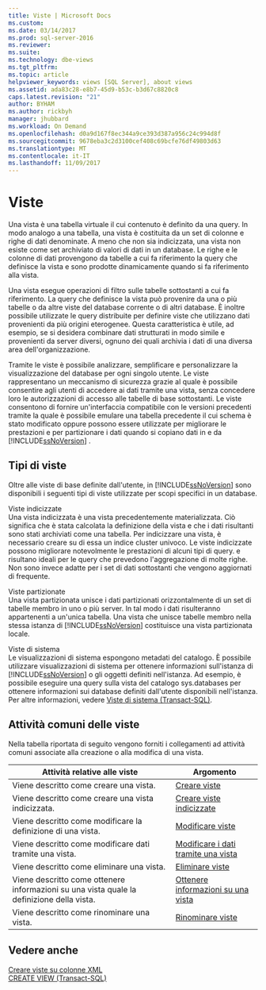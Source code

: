 ```yaml
---
title: Viste | Microsoft Docs
ms.custom: 
ms.date: 03/14/2017
ms.prod: sql-server-2016
ms.reviewer: 
ms.suite: 
ms.technology: dbe-views
ms.tgt_pltfrm: 
ms.topic: article
helpviewer_keywords: views [SQL Server], about views
ms.assetid: ada83c28-e8b7-45d9-b53c-b3d67c8820c8
caps.latest.revision: "21"
author: BYHAM
ms.author: rickbyh
manager: jhubbard
ms.workload: On Demand
ms.openlocfilehash: d0a9d167f8ec344a9ce393d387a956c24c994d8f
ms.sourcegitcommit: 9678eba3c2d3100cef408c69bcfe76df49803d63
ms.translationtype: MT
ms.contentlocale: it-IT
ms.lasthandoff: 11/09/2017
---
```

# <a name="views"></a>Viste
  Una vista è una tabella virtuale il cui contenuto è definito da una query. In modo analogo a una tabella, una vista è costituita da un set di colonne e righe di dati denominate. A meno che non sia indicizzata, una vista non esiste come set archiviato di valori di dati in un database. Le righe e le colonne di dati provengono da tabelle a cui fa riferimento la query che definisce la vista e sono prodotte dinamicamente quando si fa riferimento alla vista.  
  
 Una vista esegue operazioni di filtro sulle tabelle sottostanti a cui fa riferimento. La query che definisce la vista può provenire da una o più tabelle o da altre viste del database corrente o di altri database. È inoltre possibile utilizzate le query distribuite per definire viste che utilizzano dati provenienti da più origini eterogenee. Questa caratteristica è utile, ad esempio, se si desidera combinare dati strutturati in modo simile e provenienti da server diversi, ognuno dei quali archivia i dati di una diversa area dell'organizzazione.  
  
 Tramite le viste è possibile analizzare, semplificare e personalizzare la visualizzazione del database per ogni singolo utente. Le viste rappresentano un meccanismo di sicurezza grazie al quale è possibile consentire agli utenti di accedere ai dati tramite una vista, senza concedere loro le autorizzazioni di accesso alle tabelle di base sottostanti. Le viste consentono di fornire un'interfaccia compatibile con le versioni precedenti tramite la quale è possibile emulare una tabella precedente il cui schema è stato modificato oppure possono essere utilizzate per migliorare le prestazioni e per partizionare i dati quando si copiano dati in e da [!INCLUDE[ssNoVersion](../../includes/ssnoversion-md.md)] .  
  
## <a name="types-of-views"></a>Tipi di viste  
 Oltre alle viste di base definite dall'utente, in [!INCLUDE[ssNoVersion](../../includes/ssnoversion-md.md)] sono disponibili i seguenti tipi di viste utilizzate per scopi specifici in un database.  
  
 Viste indicizzate  
 Una vista indicizzata è una vista precedentemente materializzata. Ciò significa che è stata calcolata la definizione della vista e che i dati risultanti sono stati archiviati come una tabella. Per indicizzare una vista, è necessario creare su di essa un indice cluster univoco. Le viste indicizzate possono migliorare notevolmente le prestazioni di alcuni tipi di query. e risultano ideali per le query che prevedono l'aggregazione di molte righe. Non sono invece adatte per i set di dati sottostanti che vengono aggiornati di frequente.  
  
 Viste partizionate  
 Una vista partizionata unisce i dati partizionati orizzontalmente di un set di tabelle membro in uno o più server. In tal modo i dati risulteranno appartenenti a un'unica tabella. Una vista che unisce tabelle membro nella stessa istanza di [!INCLUDE[ssNoVersion](../../includes/ssnoversion-md.md)] costituisce una vista partizionata locale.  
  
 Viste di sistema  
 Le visualizzazioni di sistema espongono metadati del catalogo. È possibile utilizzare visualizzazioni di sistema per ottenere informazioni sull'istanza di [!INCLUDE[ssNoVersion](../../includes/ssnoversion-md.md)] o gli oggetti definiti nell'istanza. Ad esempio, è possibile eseguire una query sulla vista del catalogo sys.databases per ottenere informazioni sui database definiti dall'utente disponibili nell'istanza. Per altre informazioni, vedere [Viste di sistema &#40;Transact-SQL&#41;](http://msdn.microsoft.com/library/35a6161d-7f43-4e00-bcd3-3091f2015e90).  
  
## <a name="common-view-tasks"></a>Attività comuni delle viste  
 Nella tabella riportata di seguito vengono forniti i collegamenti ad attività comuni associate alla creazione o alla modifica di una vista.  
  
|Attività relative alle viste|Argomento|  
|----------------|-----------|  
|Viene descritto come creare una vista.|[Creare viste](../../relational-databases/views/create-views.md)|  
|Viene descritto come creare una vista indicizzata.|[Creare viste indicizzate](../../relational-databases/views/create-indexed-views.md)|  
|Viene descritto come modificare la definizione di una vista.|[Modificare viste](../../relational-databases/views/modify-views.md)|  
|Viene descritto come modificare dati tramite una vista.|[Modificare i dati tramite una vista](../../relational-databases/views/modify-data-through-a-view.md)|  
|Viene descritto come eliminare una vista.|[Eliminare viste](../../relational-databases/views/delete-views.md)|  
|Viene descritto come ottenere informazioni su una vista quale la definizione della vista.|[Ottenere informazioni su una vista](../../relational-databases/views/get-information-about-a-view.md)|  
|Viene descritto come rinominare una vista.|[Rinominare viste](../../relational-databases/views/rename-views.md)|  
  
## <a name="see-also"></a>Vedere anche  
 [Creare viste su colonne XML](../../relational-databases/xml/create-views-over-xml-columns.md)   
 [CREATE VIEW &#40;Transact-SQL&#41;](../../t-sql/statements/create-view-transact-sql.md)  
  
  
